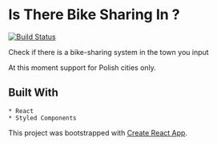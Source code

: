# Is There Bike Sharing In ?

[![Build Status](https://travis-ci.org/jKiler/bike-sharing-cities.svg?branch=master)](https://travis-ci.org/jKiler/bike-sharing-cities)

Check if there is a bike-sharing system in the town you input

At this moment support for Polish cities only.

## Built With

    * React
    * Styled Components

This project was bootstrapped with [Create React App](https://github.com/facebookincubator/create-react-app).